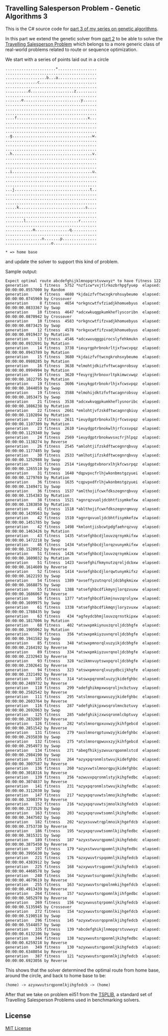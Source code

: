 ## Travelling Salesperson Problem - Genetic Algorithms 3

This is the C# source code for [part 3 of my series on genetic algorithms][part3].

In this part we extend the genetic solver from [part 2][part2] to be able to solve the [Travelling Salesperson Problem][wikipedia] which belongs to a more generic class of real-world problems related to route or sequence optimization.  

We start with a series of points laid out in a circle 

	......................*.................
	........................................
	..................b...a.................
	..............c.........................
	........................................
	..........d...................z.........
	........................................
	.......e.........................y......
	........................................
	........................................
	........................................
	....f...............................x...
	........................................
	........................................
	........................................
	..g...................................w.
	........................................
	........................................
	........................................
	..h...................................v.
	........................................
	........................................
	........................................
	..i...................................u.
	........................................
	........................................
	........................................
	...j.................................t..
	........................................
	........................................
	........................................
	.....k.............................s....
	........................................
	........................................
	........l.......................r.......
	........................................
	............m...............q...........
	........................................
	................n.......p...............
	....................o...................

	* => home base
	
and update the solver to support this kind of problem.	

Sample output:

	Expect optimal route abcdefghijklmnopqrstuvwxyz* to have fitness 122
	generation     1 fitness  5752 *nzficw*vxjtlrkozbrhpgfyuep  elapsed: 00:00:00.0557000 by Random
	generation     4 fitness  4680 *kjdaizfvftwcngkrohsuybeumo  elapsed: 00:00:00.0745969 by Crossover
	generation     8 fitness  4654 *orkgncwtfvfziadjkhomuebyus  elapsed: 00:00:00.0833367 by Swap
	generation    10 fitness  4647 *adcxwkuqgpkumkheflyscoribn  elapsed: 00:00:00.0870942 by Crossover
	generation    10 fitness  4583 *orkgncwtfifzvadjkhomuebyus  elapsed: 00:00:00.0873425 by Swap
	generation    12 fitness  4578 *orkgxcwtfifzvadjkhomuebyus  elapsed: 00:00:00.0919437 by Mutation
	generation    13 fitness  4546 *adcxwvuqggpirocslyfehkmukn  elapsed: 00:00:00.0932691 by Mutation
	generation    14 fitness  3738 *ieuyrgphrbnokrltjxfswcvpqz  elapsed: 00:00:00.0943789 by Mutation
	generation    15 fitness  3680 *kjdaizfvftwcngkrohsxybeumo  elapsed: 00:00:00.0980285 by Mutation
	generation    16 fitness  3638 *elmohtjdkizfvftwcagnrobsuy  elapsed: 00:00:00.0994994 by Mutation
	generation    18 fitness  3620 *feuyrgjhrbnoxrltpkimwcvwqz  elapsed: 00:00:00.1022795 by Mutation
	generation    19 fitness  3606 *ieuykgptrbnokrlhjxfcwsvpqz  elapsed: 00:00:00.1044059 by Swap
	generation    19 fitness  3588 *elmohijdktzfvftwcagnrobsuy  elapsed: 00:00:00.1053475 by Swap
	generation    21 fitness  3538 *adcxwkvqgpkumkheflysnoribc  elapsed: 00:00:00.1086238 by Mutation
	generation    22 fitness  2661 *emlohtjvfzskdftwcagnrqbiuy  elapsed: 00:00:00.1102894 by Mutation
	generation    22 fitness  2611 *ieuydgptrbnokxlhjrfcwsvpqz  elapsed: 00:00:00.1107309 by Mutation
	generation    23 fitness  2610 *ieuydgptrbnokwlhjrfcxsvpqz  elapsed: 00:00:00.1129340 by Swap
	generation    24 fitness  2569 *ieuydgptrbnokwvsxcfrjhlpqz  elapsed: 00:00:00.1138274 by Reverse
	generation    26 fitness  2545 *amlohtjifzskdftwcegnrqbvuy  elapsed: 00:00:00.1177485 by Swap
	generation    30 fitness  2533 *amlhotjifzskdftwcegnrqbvuy  elapsed: 00:00:00.1252988 by Swap
	generation    31 fitness  2514 *ieuydgptvbnorxlhjkfcwsrpqz  elapsed: 00:00:00.1265510 by Swap
	generation    31 fitness  1640 *dqpvpxcfrlhjwkonbmstgzyuei  elapsed: 00:00:00.1279769 by Mutation
	generation    36 fitness  1635 *cqpvpxdfrlhjwkonbmstgzyuei  elapsed: 00:00:00.1349471 by Swap
	generation    36 fitness  1537 *amlthojifcwxfdkszegnrqbvuy  elapsed: 00:00:00.1354383 by Mutation
	generation    38 fitness  1521 *agnrqzvuoljdcbhtfisymkefxw  elapsed: 00:00:00.1383850 by Mutation
	generation    41 fitness  1518 *ablthojifcwxfdkszegnrqmvuy  elapsed: 00:00:00.1439563 by Swap
	generation    42 fitness  1510 *agnrqxvuoljdcbhtfisymkefzw  elapsed: 00:00:00.1451785 by Swap
	generation    42 fitness  1498 *kmlontjisbcwtpdgfaehrqzvuy  elapsed: 00:00:00.1463426 by Mutation
	generation    43 fitness  1435 *atsefghbcdjlouvzqrnymkifxw  elapsed: 00:00:00.1472218 by Swap
	generation    46 fitness  1434 *atsefghbcdjlorqzvunymkifxw  elapsed: 00:00:00.1520952 by Reverse
	generation    51 fitness  1426 *atsefghbcdjlouvzqrnymkixxw  elapsed: 00:00:00.1609032 by Mutation
	generation    51 fitness  1423 *avsefghifkmynutzqroljdcbxw  elapsed: 00:00:00.1614609 by Reverse
	generation    52 fitness  1414 *avsefghbcdjlorqwtunymkifxz  elapsed: 00:00:00.1622193 by Swap
	generation    54 fitness  1389 *avseffyzutnqroljdcbhgkmixw  elapsed: 00:00:00.1668875 by Swap
	generation    55 fitness  1388 *atsefghbcdfikmynjlorqzvuxw  elapsed: 00:00:00.1686067 by Reverse
	generation    56 fitness  1377 *atsefghbcdfikmjnuvzqrolyxw  elapsed: 00:00:00.1699975 by Swap
	generation    61 fitness  1338 *atsefghbcdfikmqnjloryzvuxw  elapsed: 00:00:00.1788435 by Swap
	generation    63 fitness   434 *agfeydcbhmjlouvzqrnstkipxw  elapsed: 00:00:00.1817006 by Mutation
	generation    68 fitness   402 *atswxpmkiynuvzqroljdcbhgfe  elapsed: 00:00:00.1905062 by Mutation
	generation    70 fitness   356 *atswxpmkiyzuvnqroljdcbhgfe  elapsed: 00:00:00.1941582 by Swap
	generation    85 fitness   348 *atswxpmnorqlvuzyikjdcbhgfe  elapsed: 00:00:00.2164192 by Reverse
	generation    89 fitness   334 *atswxpmkiyzuvrqnoljdcbhgfe  elapsed: 00:00:00.2232943 by Reverse
	generation    93 fitness   328 *azikmnvuytswxpqroljdcbhgfe  elapsed: 00:00:00.2302641 by Reverse
	generation    94 fitness   323 *atswxpmnorqlvuzydbcijkhgfe  elapsed: 00:00:00.2321492 by Reverse
	generation   105 fitness   314 *atswxpqronmlvuzyjkidefghbc  elapsed: 00:00:00.2489732 by Reverse
	generation   110 fitness   299 *adefghikmpxwsqroljncbztuvy  elapsed: 00:00:00.2582542 by Reverse
	generation   111 fitness   295 *atslmnorqpxwvuzyjkidefghbc  elapsed: 00:00:00.2603764 by Reverse
	generation   116 fitness   287 *adefghikjpxwsqrolmncbztuvy  elapsed: 00:00:00.2692063 by Swap
	generation   125 fitness   285 *adefghikjzxwsqronmlcbptuvy  elapsed: 00:00:00.2832807 by Reverse
	generation   126 fitness   282 *atslmnorqpxuvwzyjkihfgebcd  elapsed: 00:00:00.2851542 by Reverse
	generation   131 fitness   279 *axslmnorqptuvwzyjkidefghbc  elapsed: 00:00:00.2935830 by Swap
	generation   132 fitness   275 *atslmnorqpwuvxzyjkihfgebcd  elapsed: 00:00:00.2954973 by Swap
	generation   134 fitness   271 *abegfhikjyzwvuxrqponmlstcd  elapsed: 00:00:00.2984190 by Swap
	generation   135 fitness   264 *azyxpqronmlstwvujkidefghbc  elapsed: 00:00:00.3007587 by Reverse
	generation   136 fitness   260 *azyxvwtslmnorqpujkidefghbc  elapsed: 00:00:00.3018316 by Reverse
	generation   139 fitness   256 *azwuvxpqronmlstyjkihgfedbc  elapsed: 00:00:00.3074837 by Reverse
	generation   141 fitness   231 *azyxpqronmlstwvujkihgfedbc  elapsed: 00:00:00.3112030 by Swap
	generation   147 fitness   217 *azyxpqruvwtslmnojkihgfedbc  elapsed: 00:00:00.3200379 by Reverse
	generation   152 fitness   216 *azyxpqruvwtsjmnolkihgfedcb  elapsed: 00:00:00.3273526 by Swap
	generation   163 fitness   203 *azyxpqruvwtsomnljkihgfedbc  elapsed: 00:00:00.3447502 by Swap
	generation   182 fitness   202 *azyxsuvwtrqplmnoikjhgefdcb  elapsed: 00:00:00.3753730 by Reverse
	generation   186 fitness   195 *azyxpqruvwtsomnlkjihgfedbc  elapsed: 00:00:00.3815321 by Swap
	generation   189 fitness   187 *azyxstwvurqpomnljkihgfebdc  elapsed: 00:00:00.3875450 by Reverse
	generation   197 fitness   179 *azyxstwvurqpomnljkihgfedbc  elapsed: 00:00:00.3995630 by Swap
	generation   221 fitness   176 *azxywuvtrspqomnljkihgfedcb  elapsed: 00:00:00.4383912 by Swap
	generation   225 fitness   168 *azxywuvtrsqpomnljkihgfedcb  elapsed: 00:00:00.4460578 by Swap
	generation   240 fitness   164 *azyxwvtsurqpomnljkihgfedbc  elapsed: 00:00:00.4679619 by Reverse
	generation   255 fitness   163 *azyxwuvtsrqpolnmkijhgefdcb  elapsed: 00:00:00.4913439 by Reverse
	generation   264 fitness   157 *azyxwuvtsrqpomnlkjihfgedbc  elapsed: 00:00:00.5052970 by Reverse
	generation   269 fitness   156 *azyxwvustqrpomnljkihgfedcb  elapsed: 00:00:00.5135945 by Crossover
	generation   272 fitness   154 *azyxwuvtsrqpomnlkijhgefdcb  elapsed: 00:00:00.5190518 by Swap
	generation   296 fitness   145 *azyxwtvusrqopnmlkjihgfedcb  elapsed: 00:00:00.5544857 by Swap
	generation   335 fitness   139 *abcdefghikjlnmopqrstuvwxyz  elapsed: 00:00:00.6132106 by Swap
	generation   344 fitness   138 *azyxwvutsrqponmljkihgfedbc  elapsed: 00:00:00.6259218 by Reverse
	generation   349 fitness   130 *azyxwvutsrqponmljkihgfedcb  elapsed: 00:00:00.6340854 by Reverse
	generation   387 fitness   121 *azyxwvutsrqponmlkjihgfedcb  elapsed: 00:00:00.6923056 by Reverse
	
This shows that the solver determined the optimal route from home base, around the circle, and back to home base to be:

    (home) -> azyxwvutsrqponmlkjihgfedcb -> (home)	
	
After that we take on problem eil51 from the [TSPLIB][tsplib], a standard set of Travelling Salesperson Problems used in benchmarking solvers.
	
## License		

[MIT License][mitlicense]

[mitlicense]: http://www.opensource.org/licenses/mit-license.php
[part2]: http://handcraftsman.wordpress.com/2011/06/04/genetic-programming-part-2-8-queens/
[part3]: http://handcraftsman.wordpress.com/2011/06/05/genetic-programming-part-3-route-optimization/
[wikipedia]: http://en.wikipedia.org/wiki/Travelling_salesman_problem
[tsplib]: http://comopt.ifi.uni-heidelberg.de/software/TSPLIB95/